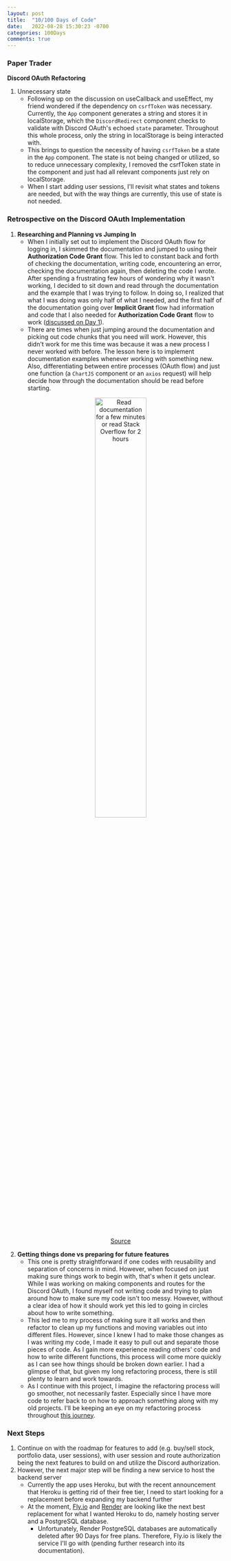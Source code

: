 ```yaml
---
layout: post
title:  "10/100 Days of Code"
date:   2022-08-28 15:30:23 -0700
categories: 100Days
comments: true
---
```


### Paper Trader
**Discord OAuth Refactoring**

1. Unnecessary state
    - Following up on the discussion on useCallback and useEffect, my friend wondered if the dependency on `csrfToken` was necessary. Currently, the `App` component generates a string and stores it in localStorage, which the `DiscordRedirect` component checks to validate with Discord OAuth's echoed `state` parameter. Throughout this whole process, only the string in localStorage is being interacted with. 
    - This brings to question the necessity of having `csrfToken` be a state in the `App` component. The state is not being changed or utilized, so to reduce unnecessary complexity, I removed the csrfToken state in the component and just had all relevant components just rely on localStorage.
    - When I start adding user sessions, I'll revisit what states and tokens are needed, but with the way things are currently, this use of state is not needed. 

### Retrospective on the Discord OAuth Implementation

1. **Researching and Planning vs Jumping In**
    - When I initially set out to implement the Discord OAuth flow for logging in, I skimmed the documentation and jumped to using their **Authorization Code Grant** flow. This led to constant back and forth of checking the documentation, writing code, encountering an error, checking the documentation again, then deleting the code I wrote. After spending a frustrating few hours of wondering why it wasn't working, I decided to sit down and read through the documentation and the example that I was trying to follow. In doing so, I realized that what I was doing was only half of what I needed, and the first half of the documentation going over **Implicit Grant** flow had information and code that I also needed for **Authorization Code Grant** flow to work ([discussed on Day 1](https://samau3.github.io/dev-blog/100days/2022/08/19/day1.html)).
    - There are times when just jumping around the documentation and picking out code chunks that you need will work. However, this didn't work for me this time was because it was a new process I never worked with before. The lesson here is to implement documentation examples whenever working with something new. Also, differentiating between entire processes (OAuth flow) and just one function (a `ChartJS` component or an `axios` request) will help decide how through the documentation should be read before starting. 
    <p align="center">
        <img src="https://i.redd.it/2z08tsdqms011.jpg" alt="Read documentation for a few minutes or read Stack Overflow for 2 hours" width="50%">
        <br>
        <a href="https://www.reddit.com/r/ProgrammerHumor/comments/8myx9u/docs/">
        Source
        </a>
    </p>
2. **Getting things done vs preparing for future features**
    - This one is pretty straightforward if one codes with reusability and separation of concerns in mind. However, when focused on just making sure things work to begin with, that's when it gets unclear. While I was working on making components and routes for the Discord OAuth, I found myself not writing code and trying to plan around how to make sure my code isn't too messy. However, without a clear idea of how it should work yet this led to going in circles about how to write something.
    - This led me to my process of making sure it all works and then refactor to clean up my functions and moving variables out into different files. However, since I knew I had to make those changes as I was writing my code, I made it easy to pull out and separate those pieces of code. As I gain more experience reading others' code and how to write different functions, this process will come more quickly as I can see how things should be broken down earlier. I had a glimpse of that, but given my long refactoring process, there is still plenty to learn and work towards. 
    - As I continue with this project, I imagine the refactoring process will go smoother, not necessarily faster. Especially since I have more code to refer back to on how to approach something along with my old projects. I'll be keeping an eye on my refactoring process throughout [this journey](https://samau3.github.io/dev-blog/).

### Next Steps
1. Continue on with the roadmap for features to add (e.g. buy/sell stock, portfolio data, user sessions), with user session and route authorization being the next features to build on and utilize the Discord authorization.
2. However, the next major step will be finding a new service to host the backend server
    - Currently the app uses Heroku, but with the recent announcement that Heroku is getting rid of their free tier, I need to start looking for a replacement before expanding my backend further
    - At the moment, [Fly.io](https://fly.io/docs/about/pricing/#free-allowances) and [Render](https://render.com/docs/free) are looking like the next best replacement for what I wanted Heroku to do, namely hosting server and a PostgreSQL database. 
        - Unfortunately, Render PostgreSQL databases are automatically deleted after 90 Days for free plans. Therefore, Fly.io is likely the service I'll go with (pending further research into its documentation).